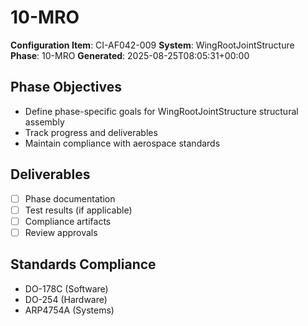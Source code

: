 # 10-MRO

**Configuration Item**: CI-AF042-009
**System**: WingRootJointStructure
**Phase**: 10-MRO
**Generated**: 2025-08-25T08:05:31+00:00

## Phase Objectives
- Define phase-specific goals for WingRootJointStructure structural assembly
- Track progress and deliverables
- Maintain compliance with aerospace standards

## Deliverables
- [ ] Phase documentation
- [ ] Test results (if applicable)
- [ ] Compliance artifacts
- [ ] Review approvals

## Standards Compliance
- DO-178C (Software)
- DO-254 (Hardware)
- ARP4754A (Systems)

